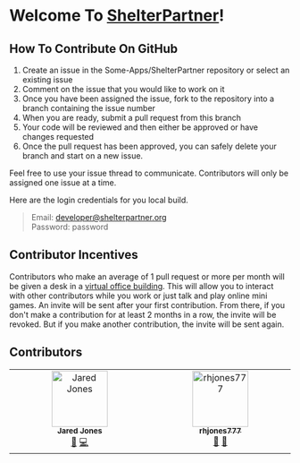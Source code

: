 # Welcome To [ShelterPartner](https://shelterpartner.org)!

## How To Contribute On GitHub
1. Create an issue in the Some-Apps/ShelterPartner repository or select an existing issue
2. Comment on the issue that you would like to work on it
3. Once you have been assigned the issue, fork to the repository into a branch containing the issue number
4. When you are ready, submit a pull request from this branch
5. Your code will be reviewed and then either be approved or have changes requested
6. Once the pull request has been approved, you can safely delete your branch and start on a new issue.

Feel free to use your issue thread to communicate. Contributors will only be assigned one issue at a time.

Here are the login credentials for you local build.
> Email: developer@shelterpartner.org\
> Password: password

## Contributor Incentives

Contributors who make an average of 1 pull request or more per month will be given a desk in a [virtual office building](https://gather.town). This will allow you to interact with other contributors while you work or just talk and play online mini games. An invite will be sent after your first contribution. From there, if you don't make a contribution for at least 2 months in a row, the invite will be revoked. But if you make another contribution, the invite will be sent again.

## Contributors

<!-- ALL-CONTRIBUTORS-LIST:START - Do not remove or modify this section -->
<!-- prettier-ignore-start -->
<!-- markdownlint-disable -->
<table>
  <tbody>
    <tr>
      <td align="center" valign="top" width="14.28%"><a href="https://github.com/JaredDanielJones"><img src="https://avatars.githubusercontent.com/u/84288718?v=4?s=100" width="100px;" alt="Jared Jones"/><br /><sub><b>Jared Jones</b></sub></a><br /><a href="#doc-JaredDanielJones" title="Documentation">📖</a> <a href="#code-JaredDanielJones" title="Code">💻</a></td>
      <td align="center" valign="top" width="14.28%"><a href="https://github.com/rhjones777"><img src="https://avatars.githubusercontent.com/u/173035257?v=4?s=100" width="100px;" alt="rhjones777"/><br /><sub><b>rhjones777</b></sub></a><br /><a href="#design-rhjones777" title="Design">🎨</a> <a href="#doc-rhjones777" title="Documentation">📖</a></td>
    </tr>
  </tbody>
</table>

<!-- markdownlint-restore -->
<!-- prettier-ignore-end -->

<!-- ALL-CONTRIBUTORS-LIST:END -->


